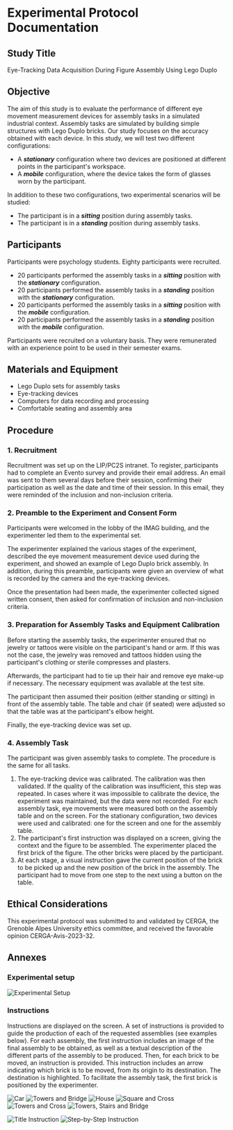 # Experimental Protocol Documentation

## Study Title
Eye-Tracking Data Acquisition During Figure Assembly Using Lego Duplo

## Objective
The aim of this study is to evaluate the performance of different eye movement measurement devices for assembly tasks in a simulated industrial context. Assembly tasks are simulated by building simple structures with Lego Duplo bricks. Our study focuses on the accuracy obtained with each device. In this study, we will test two different configurations:

* A ***stationary*** configuration where two devices are positioned at different points in the participant's workspace.
* A ***mobile*** configuration, where the device takes the form of glasses worn by the participant.

In addition to these two configurations, two experimental scenarios will be studied:

* The participant is in a ***sitting*** position during assembly tasks.
* The participant is in a ***standing*** position during assembly tasks.

## Participants

Participants were psychology students. Eighty participants were recruited.

* 20 participants performed the assembly tasks in a ***sitting*** position with the ***stationary*** configuration.
* 20 participants performed the assembly tasks in a ***standing*** position with the ***stationary*** configuration.
* 20 participants performed the assembly tasks in a ***sitting*** position with the ***mobile*** configuration.
* 20 participants performed the assembly tasks in a ***standing*** position with the ***mobile*** configuration.

Participants were recruited on a voluntary basis. They were remunerated with an experience point to be used in their semester exams.

## Materials and Equipment
- Lego Duplo sets for assembly tasks
- Eye-tracking devices
- Computers for data recording and processing
- Comfortable seating and assembly area

## Procedure

### 1. Recruitment
Recruitment was set up on the LIP/PC2S intranet. To register, participants had to complete an Evento survey and provide their email address. An email was sent to them several days before their session, confirming their participation as well as the date and time of their session. In this email, they were reminded of the inclusion and non-inclusion criteria.

### 2. Preamble to the Experiment and Consent Form

Participants were welcomed in the lobby of the IMAG building, and the experimenter led them to the experimental set.

The experimenter explained the various stages of the experiment, described the eye movement measurement device used during the experiment, and showed an example of Lego Duplo brick assembly. In addition, during this preamble, participants were given an overview of what is recorded by the camera and the eye-tracking devices.

Once the presentation had been made, the experimenter collected signed written consent, then asked for confirmation of inclusion and non-inclusion criteria.

### 3. Preparation for Assembly Tasks and Equipment Calibration
Before starting the assembly tasks, the experimenter ensured that no jewelry or tattoos were visible on the participant's hand or arm. If this was not the case, the jewelry was removed and tattoos hidden using the participant's clothing or sterile compresses and plasters.

Afterwards, the participant had to tie up their hair and remove eye make-up if necessary. The necessary equipment was available at the test site.

The participant then assumed their position (either standing or sitting) in front of the assembly table. The table and chair (if seated) were adjusted so that the table was at the participant's elbow height.

Finally, the eye-tracking device was set up.

### 4. Assembly Task
The participant was given assembly tasks to complete. The procedure is the same for all tasks.

1. The eye-tracking device was calibrated. The calibration was then validated. If the quality of the calibration was insufficient, this step was repeated. In cases where it was impossible to calibrate the device, the experiment was maintained, but the data were not recorded. For each assembly task, eye movements were measured both on the assembly table and on the screen. For the stationary configuration, two devices were used and calibrated: one for the screen and one for the assembly table.
2. The participant's first instruction was displayed on a screen, giving the context and the figure to be assembled. The experimenter placed the first brick of the figure. The other bricks were placed by the participant.
3. At each stage, a visual instruction gave the current position of the brick to be picked up and the new position of the brick in the assembly. The participant had to move from one step to the next using a button on the table.

## Ethical Considerations

This experimental protocol was submitted to and validated by CERGA, the Grenoble Alpes University ethics committee, and received the favorable opinion CERGA-Avis-2023-32.


## Annexes

### Experimental setup

![Experimental Setup](pics/setup.jpg "Setup")

### Instructions

Instructions are displayed on the screen. A set of instructions is provided to guide the production of each of the requested assemblies (see examples below). For each assembly, the first instruction includes an image of the final assembly to be obtained, as well as a textual description of the different parts of the assembly to be produced. Then, for each brick to be moved, an instruction is provided. This instruction includes an arrow indicating which brick is to be moved, from its origin to its destination. The destination is highlighted. To facilitate the assembly task, the first brick is positioned by the experimenter.

![Car](pics/car.png "Car")
![Towers and Bridge](pics/tb.png "Towers and Bridge")
![House](pics/house.png "House")
![Square and Cross](pics/sc.png "Square and Cross")
![Towers and Cross](pics/tc.png "Towers and Cross")
![Towers, Stairs and Bridge](pics/tsb.png "Towers Stairs and Bridge")

![Title Instruction](pics/example_title_instruction.png "Title Instruction")
![Step-by-Step Instruction](pics/example_instruction_step.png "Step-by-Step Instruction")

